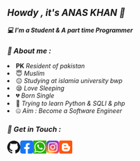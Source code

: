 <!-- Github README -->
<h2><b><i>Howdy , it's ANAS KHAN 👋</i></b></h2>
<b><i>💻 I'm a Student & A part time Programmer</i></b>

<h3><b><i>🤠 About me :</i></b></h3>
<li><b>PK</b>  <i>Resident of pakistan</i></li>
<li> 😇 <i>Muslim</i></li>
<li> 😐 <i>Studying at islamia university bwp</i></li>
<li> 😪 <i>Love Sleeping</i></li>
<li> 💔 <i>Born Single</i></li>
<li> 🐍 <i>Trying to learn Python & SQLI & php </i></li>
<li> 🤐 <i>Aim : Become a Software Engineer</i></li>


<h3><b><i>📡 Get in Touch :</i></b></h3>
<a href="https://github.com/technicalxl"><img align="left" title="Github" alt="Github" width="30px" src="assets/github.png" /></a>
<a href="https://web.facebook.com/xllearners"><img align="left" title="Facebook" alt="Facebook" width="30px" src="assets/facebook.png" /></a>
<a href="https://wa.link/rp3b6h"><img align="left" title="whatsapp" alt="whatsapp" width="30px" src="assets/whatsapp.png" /></a>
<a href="https://www.instagram.com/technicalxl/"><img align="left" title="Instagram" alt="Instagram" width="30px" src="assets/instagram.png" /></a>
<a href="https://technicalxl09.blogspot.com/"><img align="left" title="blog" alt="blog" width="30px" src="assets/blog.png" /></a>


